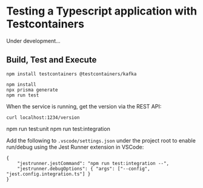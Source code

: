 # Testing a Typescript application with Testcontainers

Under development...

## Build, Test and Execute
```
npm install testcontainers @testcontainers/kafka
```

```
npm install
npx prisma generate
npm run test
```

When the service is running, get the version via the REST API:

```
curl localhost:1234/version
```

npm run test:unit
npm run test:integration

Add the following to `.vscode/settings.json` under the project root to enable run/debug using the Jest Runner extension in VSCode:

```
{
    "jestrunner.jestCommand": "npm run test:integration --",
    "jestrunner.debugOptions": { "args": ["--config", "jest.config.integration.ts"] }
}
```